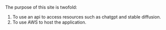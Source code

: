 The purpose of this site is twofold:
1. To use an api to access resources such as chatgpt and stable diffusion.
2. To use AWS to host the application.